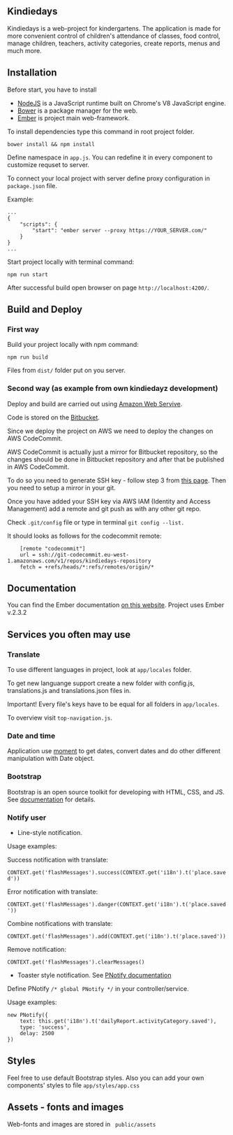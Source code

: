 ## Kindiedays

Kindiedays is a web-project for kindergartens.
The application is made for more convenient control of children's attendance of classes, food control, manage children, teachers, activity categories, create reports, menus and much more.

## Installation

Before start, you have to install

* [NodeJS](https://nodejs.org/en/download/) is a JavaScript runtime built on Chrome's V8 JavaScript engine.
* [Bower](https://bower.io/) is a package manager for the web.
* [Ember](https://bower.io/) is project main web-framework.

To install dependencies type this command in root project folder.  

``` bower install && npm install ```

Define namespace in ```app.js```. You can redefine it in every component to customize requset to server.

To connect your local project with server define proxy configuration in ``` package.json ``` file.

Example:

    ...
    {
        "scripts": {
            "start": "ember server --proxy https://YOUR_SERVER.com/"
        }
    }
    ...

Start project locally with terminal command:

``` npm run start ```

After successful build open browser on page  ```http://localhost:4200/```.

## Build and Deploy

### First way

Build your project locally with npm command:

``` npm run build ```

Files from ```dist/``` folder put on you server.

### Second way (as example from own kindiedayz development)

Deploy and build are carried out using [Amazon Web Servive](https://aws.amazon.com/ru/).

Code is stored on the [Bitbucket](bitbucket.org).

Since we deploy the project on AWS we need to deploy the changes on AWS CodeCommit.

AWS CodeCommit is actually just a mirror for Bitbucket repository, so the changes should be done in Bitbucket repository and after that be published in AWS CodeCommit.

To do so you need to generate SSH key - follow step 3 from [this page](https://docs.aws.amazon.com/codecommit/latest/userguide/setting-up-ssh-unixes.html).
Then you need to setup a mirror in your git.

Once you have added your SSH key via AWS IAM (Identity and Access Management) add a remote and git push as with any other git repo.

Check ```.git/config``` file or type in terminal ```git config --list.```

It should looks as follows for the codecommit remote:

```
    [remote "codecommit"]
    url = ssh://git-codecommit.eu-west-1.amazonaws.com/v1/repos/kindiedays-repository
    fetch = +refs/heads/*:refs/remotes/origin/*
```

## Documentation

You can find the Ember documentation [on this website](https://www.emberjs.com/).
Project uses Ember v.2.3.2

## Services you often may use

### Translate

To use different languages in project, look at ```app/locales``` folder.

To get new languange support create a new folder with config.js, translations.js and translations.json files in.

Important! Every file's keys have to be equal for all folders in ```app/locales```.

To overview visit ```top-navigation.js```.

### Date and time

Application use [moment](http://momentjs.com/docs/) to get dates, convert dates and do other different manipulation with Date object.

### Bootstrap

Bootstrap is an open source toolkit for developing with HTML, CSS, and JS. See [documentation](http://getbootstrap.com) for details.

###  Notify user

* Line-style notification.

Usage examples:

Success notification with translate:

```CONTEXT.get('flashMessages').success(CONTEXT.get('i18n').t('place.saved'))```

Error notification with translate:

```CONTEXT.get('flashMessages').danger(CONTEXT.get('i18n').t('place.saved'))```

Combine notifications with translate:

```CONTEXT.get('flashMessages').add(CONTEXT.get('i18n').t('place.saved'))```

Remove notification:

```CONTEXT.get('flashMessages').clearMessages()```

* Toaster style notification. See [PNotify documentation](https://sciactive.com/pnotify/)

Define PNotify ```/* global PNotify */``` in your controller/service.

Usage examples:

```
new PNotify({
    text: this.get('i18n').t('dailyReport.activityCategory.saved'),
    type: 'success',
    delay: 2500
})
```

## Styles

Feel free to use default Bootstrap styles.
Also you can add your own components' styles to file ``` app/styles/app.css ```

## Assets - fonts and images

Web-fonts and images are stored in ``` public/assets```
